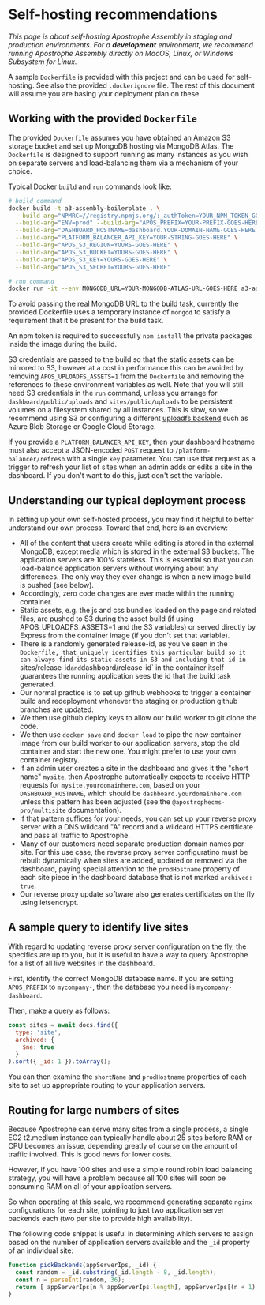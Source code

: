 # Self-hosting recommendations

*This page is about self-hosting Apostrophe Assembly in staging and production environments.
For a **development** environment, we recommend running Apostrophe Assembly directly on
MacOS, Linux, or Windows Subsystem for Linux.*

A sample `Dockerfile` is provided with this project and can be used for self-hosting.
See also the provided `.dockerignore` file. The rest of this document will assume
you are basing your deployment plan on these.

## Working with the provided `Dockerfile`

The provided `Dockerfile` assumes you have obtained an Amazon S3 storage bucket and set up
MongoDB hosting via MongoDB Atlas. The `Dockerfile` is designed to support running as many
instances as you wish on separate servers and load-balancing them via a mechanism of your
choice.

Typical Docker `build` and `run` commands look like:

```bash
# build command
docker build -t a3-assembly-boilerplate . \
  --build-arg="NPMRC=//registry.npmjs.org/:_authToken=YOUR_NPM_TOKEN_GOES_HERE" \
  --build-arg="ENV=prod" --build-arg="APOS_PREFIX=YOUR-PREFIX-GOES-HERE-" \
  --build-arg="DASHBOARD_HOSTNAME=dashboard.YOUR-DOMAIN-NAME-GOES-HERE.com" \
  --build-arg="PLATFORM_BALANCER_API_KEY=YOUR-STRING-GOES-HERE" \
  --build-arg="APOS_S3_REGION=YOURS-GOES-HERE" \
  --build-arg="APOS_S3_BUCKET=YOURS-GOES-HERE" \
  --build-arg="APOS_S3_KEY=YOURS-GOES-HERE" \
  --build-arg="APOS_S3_SECRET=YOURS-GOES-HERE"

# run command
docker run -it --env MONGODB_URL=YOUR-MONGODB-ATLAS-URL-GOES-HERE a3-assembly-boilerplate
```

To avoid passing the real MongoDB URL to the build task, currently the provided Dockerfile uses a
temporary instance of `mongod` to satisfy a requirement that it be present for the build task.

An npm token is required to successfully `npm install` the private packages inside the
image during the build.

S3 credentials are passed to the build so that the static assets can be mirrored to S3, however
at a cost in performance this can be avoided by removing `APOS_UPLOADFS_ASSETS=1` from
the `Dockerfile` and removing the references to these environment variables as well. Note
that you will still need S3 credentials in the `run` command, unless you arrange for
`dashboard/public/uploads` and `sites/public/uploads` to be persistent volumes on a
filesystem shared by all instances. This is slow, so we recommend using S3 or configuring
a different [uploadfs backend](https://github.com/apostrophecms/uploadfs) such as
Azure Blob Storage or Google Cloud Storage.

If you provide a `PLATFORM_BALANCER_API_KEY`, then your dashboard hostname must
also accept a JSON-encoded `POST` request to `/platform-balancer/refresh` with a single `key`
parameter. You can use that request as a trigger to refresh your list of sites when an admin adds
or edits a site in the dashboard. If you don't want to do this, just don't set the variable.

## Understanding our typical deployment process

In setting up your own self-hosted process, you may find it helpful to better understand
our own process. Toward that end, here is an overview:

* All of the content that users create while editing is stored in the external MongoDB,
except media which is stored in the external S3 buckets. The application servers are 100%
stateless. This is essential so that you can load-balance application servers without
worrying about any differences. The only way they ever change is when a new image build
is pushed (see below).
* Accordingly, zero code changes are ever made within the running container.
* Static assets, e.g. the js and css bundles loaded on the page and related files,
are pushed to S3 during the asset build (if using APOS_UPLOADFS_ASSETS=1 and the S3
variables) or served directly by Express from the container image (if you don't set
that variable).
* There is a randomly generated release-id, as you've seen in the `Dockerfile, that
uniquely identifies this particular build so it can always find its static assets
in S3 and including that id in `sites/release-id` and `dashboard/release-id` in the
container itself guarantees the running application sees the id that the build task
generated.
* Our normal practice is to set up github webhooks to trigger a container build and
redeployment whenever the staging or production github branches are updated.
* We then use github deploy keys to allow our build worker to git clone the code.
* We then use `docker save` and `docker load` to pipe the new container image from
our build worker to our application servers, stop the old container and start the
new one. You might prefer to use your own container registry.
* If an admin user creates a site in the dashboard and gives it the "short name"
`mysite`, then Apostrophe automatically expects to receive HTTP requests for
`mysite.yourdomainhere.com`, based on your `DASHBOARD_HOSTNAME`, which should be
`dashboard.yourdomainhere.com` unless this pattern has been adjusted (see the
`@apostrophecms-pro/multisite` documentation).
* If that pattern suffices for your needs, you can set up your reverse proxy server
with a DNS wildcard "A" record and a wildcard HTTPS certificate and pass all
traffic to Apostrophe.
* Many of our customers need separate production domain names per site. For this
use case, the reverse proxy server configuratino must be rebuilt dynamically when
sites are added, updated or removed via the dashboard, paying special attention to the
`prodHostname` property of each site piece in the dashboard database that
is not marked `archived: true`.
* Our reverse proxy update software also generates certificates on the fly
using letsencrypt.

## A sample query to identify live sites

With regard to updating reverse proxy server configuration on the fly, the specifics
are up to you, but it is useful to have a way to query Apostrophe for a list of all
live websites in the dashboard.

First, identify the correct MongoDB database name. If you are setting `APOS_PREFIX` to
`mycompany-`, then the database you need is `mycompany-dashboard`.

Then, make a query as follows:

```javascript
const sites = await docs.find({
  type: 'site',
  archived: {
    $ne: true
  }
).sort({ _id: 1 }).toArray();
```

You can then examine the `shortName` and `prodHostname` properties of each site to
set up appropriate routing to your application servers.

## Routing for large numbers of sites

Because Apostrophe can serve many sites from a single process, a single EC2 t2.medium
instance can typically handle about 25 sites before RAM or CPU becomes an issue, depending
greatly of course on the amount of traffic involved. This is good news for lower costs.

However, if you have 100 sites and use a simple round robin load balancing strategy, you
will have a problem because all 100 sites will soon be consuming RAM on all of your
application servers.

So when operating at this scale, we recommend generating separate `nginx` configurations
for each site, pointing to just two application server backends each (two per site to provide
high availability).

The following code snippet is useful in determining which servers to assign based on the
number of application servers available and the `_id` property of an individual site:

```javascript
function pickBackends(appServerIps, _id) {
  const random = _id.substring(_id.length - 8, _id.length);
  const n = parseInt(random, 36);
  return [ appServerIps[n % appServerIps.length], appServerIps[(n + 1) % appServerIps.length] ];
}
```